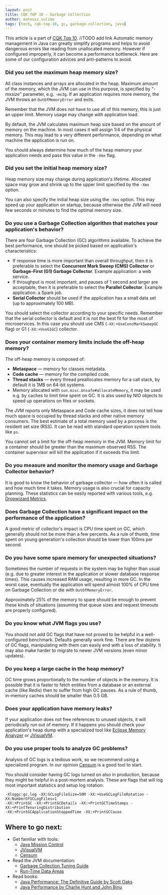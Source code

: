 ```yaml
---
layout: post
title: CQK TOP 10 — Garbage Collection
author: mateusz.sulima
tags: [tech, cqk-top-10, gc, garbage-collection, java]
---
```


This article is a part of [CQK Top 10](). //TODO add link
Automatic memory management in Java can greatly simplify programs and helps to avoid dangerous errors like
reading from unallocated memory. However if configured improperly, it can become a performance bottleneck.
Here are some of our configuration advices and anti-patterns to avoid.

### Did you set the maximum heap memory size?

All class instances and arrays are allocated in the heap. Maximum amount of the memory, which the JVM
can use in this purpose, is specified by “-mx*size*” parameter, e.g. `-mx3g`. If an application requires more memory,
the JVM throws an `OutOfMemoryError` and exits.

Remember that the JVM does not have to use all of this memory, this is just an upper limit.
Memory usage may change with application load.

By default, the JVM calculates maximum heap size based on the amount of memory on the machine.
In most cases it will assign 1/4 of the physical memory. This may lead to a very different performance,
depending on what machine the application is run on.

You should always determine how much of the heap memory your application needs and pass this value in the `-Xmx` flag.

### Did you set the initial heap memory size?

Heap memory size may change during application's lifetime. Allocated space may grow and shrink up to the upper limit
specified by the `-Xmx` option.

You can also specify the initial heap size using the `-Xms` option. This may speed up your application on startup,
because otherwise the JVM will need few seconds or minutes to find the optimal memory size.

### Do you use a Garbage Collection algorithm that matches your application's behavior?

There are four Garbage Collection (GC) algorithms available. To achieve the best performance, one should be picked based
on application's characteristics:

* If response time is more important than overall throughput, then it is preferable to select the
**Concurrent Mark Sweep (CMS) Collector** or **Garbage-First (G1) Garbage Collector**. Example application: a web service.
* If throughput is most important, and pauses of 1 second and larger are acceptable, then it is preferable to select the
**Parallel Collector**. Example application: a Spark job.
* **Serial Collector** should be used if the application has a small data set (up to approximately 100 MB).

You should select the collector according to your specific needs. Remember that the serial collector is
default and it is not the best fit for the most of microservices. In this case you should use
CMS (`-XX:+UseConcMarkSweepGC` flag) or G1 (`-XX:+UseG1GC`) collector.

### Does your container memory limits include the off-heap memory?

The off-heap memory is composed of:

* **Metaspace** &mdash; memory for classes metadata.
* **Code cache** &mdash; memory for the compiled code.
* **Thread stacks** &mdash; every thread preallocates memory for a call stack, by default it is 1MB on 64-bit systems.
* Memory allocated with `sun.misc.Unsafe#allocateMemory`, it may be used e.g. by caches to limit time spent on GC. It is
also used by NIO objects to speed up operations on files or sockets.

The JVM reports only Metaspace and Code cache sizes, it does not tell how much space is occupied by thread stacks and
other native memory consumers. The best estimate of a total memory used by a process is the resident set size (RSS).
It can be read with standard operation system tools like `ps`.

You cannot set a limit for the off-heap memory in the JVM. Memory limit for a container should be greater than
the maximum observed RSS. The container supervisor will kill the application if it exceeds this limit.

### Do you measure and monitor the memory usage and Garbage Collector behavior?

It is good to know the behavior of garbage collector &mdash; how often it is called and how much time it takes.
Memory usage is also crucial for capacity planning.
These statistics can be easily reported with various tools, e.g.
[Dropwizard Metrics](http://metrics.dropwizard.io/3.1.0/manual/jvm/).

### Does Garbage Collection have a significant impact on the performance of the application?

A good metric of collector's impact is CPU time spent on GC, which generally should not be more than a few percents.
As a rule of thumb, time spent on young generation's collection should be lower than 100ms per second.

### Do you have some spare memory for unexpected situations?

Sometimes the number of requests in the system may be higher than usual (e.g. due to greater interest in the application
or slower database response times). This causes increased RAM usage, resulting in more GC. In the worst case, eventually
the application will spend almost 100% of CPU time on Garbage Collection or die with `OutOfMemoryError`.

Approximately 25% of the memory to spare should be enough to prevent these kinds of situations
(assuming that queue sizes and request timeouts are properly configured).

### Do you know what JVM flags you use?

You should not add GC flags that have not proved to be helpful in a well-configured benchmark. Defaults generally work
fine. There are few dozens of GC flags, manipulating with them can easily end with a loss of stability. It may also make
harder to migrate to newer JVM versions (even minor updates).

### Do you keep a large cache in the heap memory?

GC time grows proportionally to the number of objects in the memory. It is possible that it is faster to fetch entities
from a database or an external cache (like Redis) then to suffer from high GC pauses.
As a rule of thumb, in-memory caches should be smaller than 0.5 GB.

### Does your application have memory leaks?

If your application does not free references to unused objects, it will periodically run out of memory.
If it happens you should check your application's heap dump with a specialized tool like
[Eclipse Memory Analyzer](http://www.eclipse.org/mat/) or
[JVisualVM](http://docs.oracle.com/javase/6/docs/technotes/guides/visualvm/index.html).

### Do you use proper tools to analyze GC problems?

Analysis of GC logs is a tedious work, so we recommend using a specialized program. In our opinion
[Censum](https://www.jclarity.com/censum/) is a good tool to start.

You should consider having GC logs turned on also in production, because they might
be helpful in a post-mortem analysis. These are flags that will log most important statistics and setup log rotation:

```
-Xloggc:gc.log -XX:GCLogFileSize=50M -XX:+UseGCLogFileRotation -XX:NumberOfGCLogFiles=1
-XX:+PrintGC -XX:+PrintGCDetails -XX:+PrintGCTimeStamps -XX:+PrintTenuringDistribution
-XX:+PrintGCApplicationStoppedTime -XX:+PrintGCCause
```

## Where to go next:

* Get familiar with tools:
    * [Java Mission Control](http://blog.takipi.com/oracle-java-mission-control-the-ultimate-guide/)
    * [JVisualVM](https://visualvm.java.net/)
    * [Censum](https://www.jclarity.com/censum/)
* Read the JVM documentation:
    * [Garbage Collection Tuning Guide](https://docs.oracle.com/javase/8/docs/technotes/guides/vm/gctuning/)
    * [Run-Time Data Areas](http://docs.oracle.com/javase/specs/jvms/se8/html/jvms-2.html#jvms-2.5)
* Read books:
    * [Java Performance: The Definitive Guide by Scott Oaks](https://www.amazon.com/Java-Performance-Definitive-Scott-Oaks/dp/1449358454)
    * [Java Performance by Charlie Hunt and John Binu](https://www.amazon.com/Java-Performance-Charlie-Hunt/dp/0137142528)
